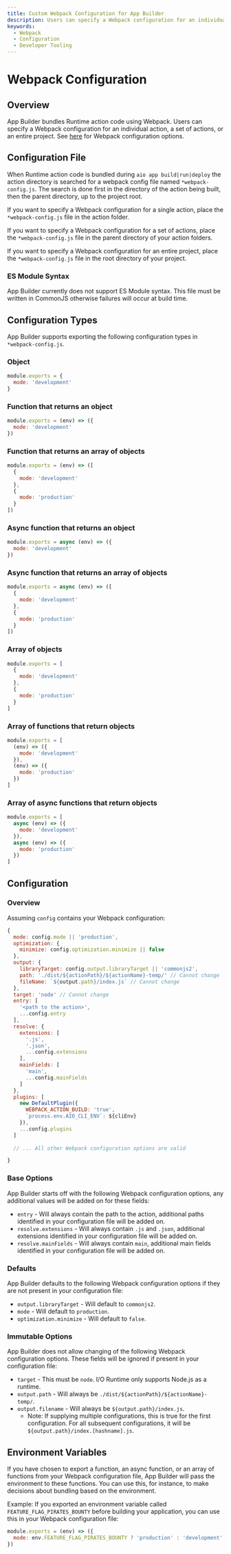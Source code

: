 ```yaml
---
title: Custom Webpack Configuration for App Builder
description: Users can specify a Webpack configuration for an individual action, a set of actions, or an entire project.
keywords:
  - Webpack
  - Configuration
  - Developer Tooling
---
```



# Webpack Configuration

## Overview

App Builder bundles Runtime action code using Webpack. Users can specify a Webpack configuration for an individual action, a set of actions,
or an entire project. See [here](https://webpack.js.org/configuration/#options) for Webpack configuration options.

## Configuration File

When Runtime action code is bundled during `aio app build|run|deploy` the action directory is searched for a webpack config file named `*webpack-config.js`. The search is done first in the directory of the action being built, then the parent directory, up to the project root.

If you want to specify a Webpack configuration for a single action, place the `*webpack-config.js` file in the action folder.

If you want to specify a Webpack configuration for a set of actions, place the `*webpack-config.js` file in the parent directory of your action
folders.

If you want to specify a Webpack configuration for an entire project, place the `*webpack-config.js` file in the root directory of your project.

### ES Module Syntax 

App Builder currently does not support ES Module syntax. This file must be written in CommonJS otherwise failures will occur at build time. 

## Configuration Types

App Builder supports exporting the following configuration types in `*webpack-config.js`.

### Object

  ```javascript
  module.exports = { 
    mode: 'development' 
  }
  ```
  
### Function that returns an object

  ```javascript
  module.exports = (env) => ({
    mode: 'development'
  })
  ```
  
### Function that returns an array of objects

  ```javascript
  module.exports = (env) => ([
    {
      mode: 'development' 
    },
    {
      mode: 'production'
    }
  ])
  ```
  
### Async function that returns an object

  ```javascript
  module.exports = async (env) => ({
    mode: 'development'
  })
  ```
  
### Async function that returns an array of objects

  ```javascript
  module.exports = async (env) => ([
    {
      mode: 'development' 
    },
    {
      mode: 'production'
    }
  ])
  ```

### Array of objects

  ```javascript
  module.exports = [
    {
      mode: 'development'
    },
    {
      mode: 'production'
    }
  ]
  ```
  
### Array of functions that return objects

  ```javascript
  module.exports = [
    (env) => ({
      mode: 'development'
    }),
    (env) => ({
      mode: 'production'
    })
  ]
  ```
  
### Array of async functions that return objects

  ```javascript
  module.exports = [
    async (env) => ({
      mode: 'development'
    }),
    async (env) => ({
      mode: 'production'
    })
  ]
  ```

## Configuration

### Overview

Assuming `config` contains your Webpack configuration:

```javascript
{
  mode: config.mode || 'production', 
  optimization: {
    minimize: config.optimization.minimize || false
  },
  output: { 
    libraryTarget: config.output.libraryTarget || 'commonjs2',
    path: './dist/${actionPath}/${actionName}-temp/' // Cannot change 
    fileName: `${output.path}/index.js` // Cannot change 
  },
  target: 'node' // Cannot change
  entry: [
    '<path to the action>', 
    ...config.entry
  ],
  resolve: { 
    extensions: [
      '.js', 
      '.json', 
      ...config.extensions
    ],
    mainFields: [ 
      'main',
      ...config.mainFields
    ]
  },
  plugins: [
    new DefaultPlugin({
      WEBPACK_ACTION_BUILD: 'true', 
      `process.env.AIO_CLI_ENV`: ${cliEnv}
    }),
    ...config.plugins
  ]
  
  // ... All other Webpack configuration options are valid

}
```

### Base Options

App Builder starts off with the following Webpack configuration options, any additional values will be added on for these fields:

* `entry` - Will always contain the path to the action, additional paths identified in your configuration file will be added on.
* `resolve.extensions` - Will always contain `.js` and `.json`, additional extensions identified in your configuration file will be added on.
* `resolve.mainFields` - Will always contain `main`, additional main fields identified in your configuration file will be added on.

### Defaults

App Builder defaults to the following Webpack configuration options if they are not present in your configuration file:

* `output.libraryTarget` - Will default to `commonjs2`.
* `mode` - Will default to `production`.
* `optimization.minimize` - Will default to `false`.

### Immutable Options

App Builder does not allow changing of the following Webpack configuration options. These fields will be ignored if present in your configuration file:

* `target` - This must be `node`. I/O Runtime only supports Node.js as a runtime.
* `output.path` - Will always be `./dist/${actionPath}/${actionName}-temp/`.
* `output.filename` - Will always be `${output.path}/index.js`.
  * Note: If supplying multiple configurations, this is true for the first configuration. For all subsequent configurations, it will be `${output.path}/index.[hashname].js`.

## Environment Variables

If you have chosen to export a function, an async function, or an array of functions from your Webpack configuration file, App Builder will pass the environment to these functions. You can use this, for instance, to make decisions about bundling based on the environment.

Example: If you exported an environment variable called `FEATURE_FLAG_PIRATES_BOUNTY` before building your application, you can use this in your Webpack configuration file:

```javascript
module.exports = (env) => ({
  mode: env.FEATURE_FLAG_PIRATES_BOUNTY ? 'production' : 'development'
})
```
